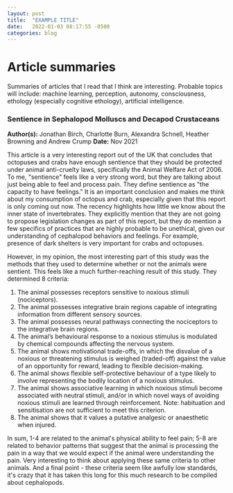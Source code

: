 ```yaml
---
layout: post
title:  "EXAMPLE TITLE"
date:   2022-01-03 08:17:55 -0500
categories: blog
---
```


# Article summaries
Summaries of articles that I read that I think are interesting. Probable topics will include: machine learning, perception, autonomy, consciousness, ethology (especially cognitive ethology), artificial intelligence.

### Sentience in Sephalopod Molluscs and Decapod Crustaceans
**Author(s):** Jonathan Birch, Charlotte Burn, Alexandra Schnell, Heather Browning and Andrew Crump
**Date:** Nov 2021

This article is a very interesting report out of the UK that concludes that octopuses and crabs have enough sentience that they should be protected under animal anti-cruelty laws, specifically the Animal Welfare Act of 2006. To me, "sentience" feels like a very strong word, but they are talking about just being able to feel and process pain. They define sentience as "the capacity to have feelings." 
It is an important conclusion and makes me think about my consumption of octopus and crab, especially given that this report is only coming out now. The recency highlights how little we know about the inner state of invertebrates. They explicitly mention that they are not going to propose legislation changes as part of this report, but they do mention a few specifics of practices that are highly probable to be unethical, given our understanding of cephalopod behaviors and feelings. For example, presence of dark shelters is very important for crabs and octopuses.  

However, in my opinion, the most interesting part of this study was the methods that they used to determine whether or not the animals were sentient. This feels like a much further-reaching result of this study. They determined 8 criteria: 
1. The animal possesses receptors sensitive to noxious stimuli (nociceptors).
2. The animal possesses integrative brain regions capable of integrating information from different sensory sources.
3. The animal possesses neural pathways connecting the nociceptors to the integrative brain regions.
4. The animal’s behavioural response to a noxious stimulus is modulated by chemical compounds affecting the nervous system.
5. The animal shows motivational trade-offs, in which the disvalue of a noxious or threatening stimulus is weighed (traded-off) against the value of an opportunity for reward, leading to flexible decision-making.
6. The animal shows flexible self-protective behaviour of a type likely to involve representing the bodily location of a noxious stimulus.
7. The animal shows associative learning in which noxious stimuli become associated with neutral stimuli, and/or in which novel ways of avoiding noxious stimuli are learned through reinforcement. Note: habituation and sensitisation are not sufficient to meet this criterion.
8. The animal shows that it values a putative analgesic or anaesthetic when injured.

In sum, 1-4 are related to the animal's physical ability to feel pain; 5-8 are related to behavior patterns that suggest that the animal is processing the pain in a way that we would expect if the animal were understanding the pain. Very interesting to think about applying these same criteria to other animals. And a final point - these criteria seem like awfully low standards, it's crazy that it has taken this long for this much research to be compiled about cephalopods.
